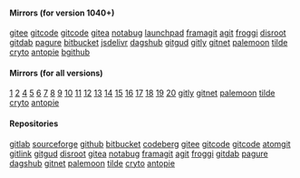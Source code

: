 <style>a+br{display:none;}</style>
#### Mirrors (for version 1040+)
[gitee](https://gitee.com/jamesfengcao/uweb/raw/master/redirect.html#)
[gitcode](https://gitcode.net/uweb/uweb/-/raw/master/redirect.html#)
[gitcode](https://raw.gitcode.com/uweb/uweb/raw/master/redirect.html#)
[gitea](https://gitea.com/torappinfo/uweb/raw/branch/master/redirect.html#)
[notabug](https://notabug.org/torappinfo/uweb/raw/master/redirect.html#)
[launchpad](https://git.launchpad.net/uweb/plain/redirect.html#)
[framagit](https://framagit.org/torappinfo/uweb/-/raw/master/redirect.html#)
[agit](https://agit.ai/jamesfengcao/uweb/raw/branch/master/redirect.html#)
[froggi](https://git.froggi.es/jamesfengcao/uweb/raw/branch/master/redirect.html#)
[disroot](https://git.disroot.org/torappinfo/uweb/raw/branch/master/redirect.html#)
[gitdab](https://gitdab.com/jamesfengcao/uweb/raw/branch/master/redirect.html#)
[pagure](https://pagure.io/uweb/raw/master/f/redirect.html#)
[bitbucket](https://bitbucket.org/torappinfo/torappinfo.bitbucket.io/raw/master/redirect.html#)
[jsdelivr](https://fastly.jsdelivr.net/gh/torappinfo/uweb/redirect.html#)
[dagshub](https://dagshub.com/torappinfo/uweb/raw/master/redirect.html#)
[gitgud](https://gitgud.io/jamesfengcao/uweb/-/raw/master/redirect.html#)
[gitly](https://gitly.org/jamesfengcao/uweb/raw/master/redirect.html#)
[gitnet](https://gitnet.fr/jamesfengcao/uweb/raw/branch/master/redirect.html#)
[palemoon](https://repo.palemoon.org/jamesfengcao/uweb/raw/branch/master/redirect.html#)
[tilde](https://tildegit.org/jamesfengcao/uweb/raw/branch/master/redirect.html#)
[cryto](https://git.cryto.net/jamesfengcao/uweb/raw/branch/master/redirect.html#)
[antopie](https://code.antopie.org/jamesfengcao/uweb/raw/branch/master/redirect.html#)
[bgithub](https://bgithub.xyz/torappinfo/uweb/raw/master/redirect.html#)

#### Mirrors (for all versions)
<p>
<a href="i:0mi:5h:https://gitee.com/jamesfengcao/uweb/raw/master/redirect.html">1</a>
<a href="i:0m?:https://gitcode.net/uweb/uweb/-/raw/master/redirect.html">2</a>
<a href="i:0m?:https://raw.gitcode.com/uweb/uweb/raw/master/redirect.html">4</a>
<a href="i:0m?:https://gitea.com/torappinfo/uweb/raw/branch/master/redirect.html">5</a>
<a href="i:0mi:5h?format=raw::https://sourceforge.net/p/uwebbrowser/code/ci/master/tree/redirect.html">6</a>
<a href="i:0mi:5h?format=raw::https://rocketgit.com/user/torappinfo/uweb/source/tree/branch/master/blob_download/redirect.html">7</a>
<a href="i:0m?:https://notabug.org/torappinfo/uweb/raw/master/redirect.html">8</a>
<a href="i:0mi:5h:https://git.launchpad.net/uweb/plain/redirect.html">9</a>
<a href="i:0m?:https://framagit.org/torappinfo/uweb/-/raw/master/redirect.html">10</a>
<a href="i:0m?:https://agit.ai/jamesfengcao/uweb/raw/branch/master/redirect.html">11</a>
<a href="i:0m?:https://git.froggi.es/jamesfengcao/uweb/raw/branch/master/redirect.html">12</a>
<a href="i:0m?:https://git.disroot.org/torappinfo/uweb/raw/branch/master/redirect.html">13</a>
<a href="i:0m?:https://gitdab.com/jamesfengcao/uweb/raw/branch/master/redirect.html">14</a>
<a href="i:0mi:5h/xxxx/?path=::https://dev.azure.com/jamesfengcao/1d8bf6c7-7c24-4441-bc5e-9709dcaf37fc/_apis/git/repositories/2a588d9b-f25a-46c0-bb3b-f685c635fcf8/itemsxxxx/redirect.html">15</a>
<a href="i:0mi:5h:https://pagure.io/uweb/raw/master/f/redirect.html">16</a>
<a href="i:0m?:https://bitbucket.org/torappinfo/torappinfo.bitbucket.io/raw/master/redirect.html">17</a>
<a href="i:0mi:5h:https://fastly.jsdelivr.net/gh/torappinfo/uweb/redirect.html">18</a>
<a href="i:0m?:https://dagshub.com/torappinfo/uweb/raw/master/redirect.html">19</a>
<a href="i:0mi:5h:https://gitgud.io/jamesfengcao/uweb/-/raw/master/redirect.html">20</a>
<a href="i:0m?:https://gitly.org/jamesfengcao/uweb/raw/master/redirect.html">gitly</a>
<a href="i:0m?:https://gitnet.fr/jamesfengcao/uweb/raw/branch/master/redirect.html">gitnet</a>
<a href="i:0m?:https://repo.palemoon.org/jamesfengcao/uweb/raw/branch/master/redirect.html ">palemoon</a>
<a href="i:0m?:https://tildegit.org/jamesfengcao/uweb/raw/branch/master/redirect.html">tilde</a>
<a href="i:0m?:https://git.cryto.net/jamesfengcao/uweb/raw/branch/master/redirect.html">cryto</a>
<a href="i:0m?:https://code.antopie.org/jamesfengcao/uweb/raw/branch/master/redirect.html">antopie</a>
</p>

#### Repositories
[gitlab](https://gitlab.com/jamesfengcao/uweb)
[sourceforge](https://sourceforge.net/p/uwebbrowser)
[github](https://github.com/torappinfo/uweb)
[bitbucket](https://bitbucket.org/torappinfo/torappinfo.bitbucket.io)
[codeberg](https://codeberg.org/jamesfengcao/pages/src/branch/master/README.md)
[gitee](https://gitee.com/jamesfengcao/uweb)
[gitcode](https://gitcode.com/uweb/uweb/overview)
[gitcode](https://gitcode.net/uweb/uweb)
[atomgit](https://atomgit.com/jamesfengcao/uweb)
[gitlink](https://www.gitlink.org.cn/jamesfengcao/uweb)
[gitgud](https://gitgud.io/jamesfengcao/uweb)
[disroot](https://git.disroot.org/torappinfo/uweb/src/branch/master/README.md)
[gitea](https://gitea.com/torappinfo/uweb/src/branch/master/README.md)
[notabug](https://notabug.org/torappinfo/uweb/src/master/README.md)
[framagit](https://framagit.org/torappinfo/uweb)
[agit](https://agit.ai/jamesfengcao/uweb/src/branch/master/README.md)
[froggi](https://git.froggi.es/jamesfengcao/uweb/src/branch/master/README.md)
[gitdab](https://gitdab.com/jamesfengcao/uweb/src/branch/master/README.md)
[pagure](https://pagure.io/uweb/blob/master/f/README.md)
[dagshub](https://dagshub.com/torappinfo/uweb/src/master/README.md)
[gitnet](https://gitnet.fr/jamesfengcao/uweb/src/branch/master/README.md)
[palemoon](https://repo.palemoon.org/jamesfengcao/uweb/src/branch/master/README.md)
[tilde](https://tildegit.org/jamesfengcao/uweb/src/branch/master/README.md)
[cryto](https://git.cryto.net/jamesfengcao/uweb/src/branch/master/README.md)
[antopie](https://code.antopie.org/jamesfengcao/uweb/src/master/README.md)
